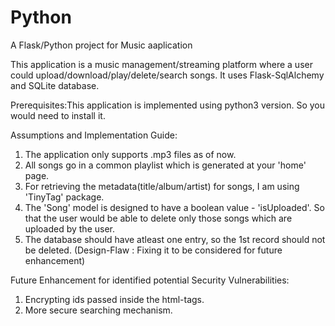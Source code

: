 # Python
A Flask/Python project for Music aaplication

This application is a music management/streaming platform where a user could upload/download/play/delete/search songs.
It uses Flask-SqlAlchemy and SQLite database.

Prerequisites:This application is implemented using python3 version. So you would need to install it.

Assumptions and Implementation Guide:

1. The application only supports .mp3 files as of now.
2. All songs go in a common playlist which is generated at your 'home' page.
3. For retrieving the metadata(title/album/artist) for songs, I am using 'TinyTag' package.
4. The 'Song' model is designed to have a boolean value - 'isUploaded'. So that the user would be able to delete only those songs which are uploaded by the user.
5. The database should have atleast one entry, so the 1st record should not be deleted. (Design-Flaw : Fixing it to be considered for future enhancement)

Future Enhancement for identified potential Security Vulnerabilities:

1. Encrypting ids passed inside the html-tags.
2. More secure searching mechanism.
    

   



